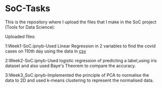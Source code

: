 # SoC-Tasks
This is the repository where I upload the files that I make in the SoC project (Tools for Data Science):

Uploaded files:

1:Week1-SoC.ipnyb-Used Linear Regression in 2 variables to find the covid cases on 110th day using the data in <a href='https://github.com/Tools-For-Data-Science-SOC/tasks/blob/main/task1/task1.csv'>csv</a>

2:Week2-SoC.ipnyb-Used logistic regression of predicting a label,using iris dataset and also used Baye's Theorem to compare the accuracy.

3:Week3_SoC.ipnyb-Implemented the principle of PCA to normalise the data to 2D and used k-means clustering to represent the normalised data.
